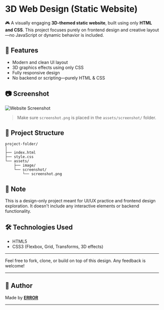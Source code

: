 # 3D Web Design (Static Website)

🎮 A visually engaging **3D-themed static website**, built using only **HTML and CSS**. This project focuses purely on frontend design and creative layout—no JavaScript or dynamic behavior is included.

## 🌟 Features

- Modern and clean UI layout
- 3D graphics effects using only CSS
- Fully responsive design
- No backend or scripting—purely HTML & CSS

## 📷 Screenshot

![Website Screenshot](./assets/screenshot/screenshot.png)

> Make sure `screenshot.png` is placed in the `assets/screenshot/` folder.

## 📁 Project Structure

```
project-folder/
│
├── index.html
├── style.css
└── assets/
    ├── image/
    └── screenshot/
        └── screenshot.png
```

## 📌 Note

This is a design-only project meant for UI/UX practice and frontend design exploration. It doesn't include any interactive elements or backend functionality.

## 🛠️ Technologies Used

- HTML5
- CSS3 (Flexbox, Grid, Transforms, 3D effects)

---

Feel free to fork, clone, or build on top of this design. Any feedback is welcome!

---

## 👤 Author

Made by [**ERROR**](https://github.com/BD-YASSINE)

---